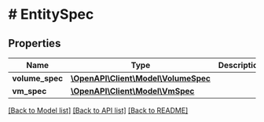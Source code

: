 # # EntitySpec

## Properties

Name | Type | Description | Notes
------------ | ------------- | ------------- | -------------
**volume_spec** | [**\OpenAPI\Client\Model\VolumeSpec**](VolumeSpec.md) |  | [optional]
**vm_spec** | [**\OpenAPI\Client\Model\VmSpec**](VmSpec.md) |  | [optional]

[[Back to Model list]](../../README.md#models) [[Back to API list]](../../README.md#endpoints) [[Back to README]](../../README.md)
